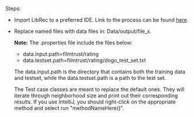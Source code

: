 Steps: 

- Import LibRec to a preferred IDE. Link to the process can be found [here](https://mp.weixin.qq.com/s/OyYn5_4GYAbF0L0SFgsHVQ). 
- Replace named files with data files in: Data/output/file_x. 
    
    <b>Note:</b> The .properties file include the files below:
    - data.input.path=filmtrust/rating
    - data.testset.path=filmtrust/rating/dogo_test_set.txt

  The data.input.path is the directory that contains both the training data and testset, while the data.testset.path is a path to the test set.
  
  The Test case classes are meant to replace the default ones. They will iterate through neighborhood size and print out their corresponding results. If you use IntelliJ, you should right-click on the appropriate method and select run "methodNameHere()".
